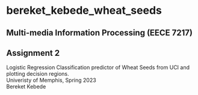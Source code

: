 # bereket_kebede_wheat_seeds


## Multi-media Information Processing (EECE 7217) 

## Assignment 2

Logistic Regression Classification predictor of Wheat Seeds from UCI and plotting decision regions. <br>
Univeristy of Memphis, Spring 2023 <br>
Bereket Kebede <br>

